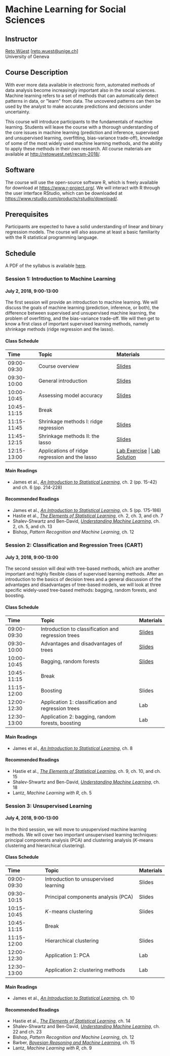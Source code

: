 # Machine Learning for Social Sciences

## Instructor

[Reto Wüest](http://retowuest.net/) [<reto.wuest@unige.ch>]<br />
University of Geneva

## Course Description

With ever more data available in electronic form, automated methods of data analysis become increasingly important also in the social sciences. Machine learning refers to a set of methods that can automatically detect patterns in data, or "learn" from data. The uncovered patterns can then be used by the analyst to make accurate predictions and decisions under uncertainty.

This course will introduce participants to the fundamentals of machine learning. Students will leave the course with a thorough understanding of the core issues in machine learning (prediction and inference, supervised and unsupervised learning, overfitting, bias-variance trade-off), knowledge of some of the most widely used machine learning methods, and the ability to apply these methods in their own research. All course materials are available at <http://retowuest.net/recsm-2018/>.

## Software

The course will use the open-source software R, which is freely available for download at <https://www.r-project.org/>. We will interact with R through the user interface RStudio, which can be downloaded at <https://www.rstudio.com/products/rstudio/download/>.

## Prerequisites

Participants are expected to have a solid understanding of linear and binary regression models. The course will also assume at least a basic familiarity with the R statistical programming language.

## Schedule

A PDF of the syllabus is available [here](syllabus/syllabus-recsm-ml-2018.pdf).

### Session 1: Introduction to Machine Learning

#### July 2, 2018, 9:00-13:00

The first session will provide an introduction to machine learning. We will discuss the goals of machine learning (prediction, inference, or both), the difference between supervised and unsupervised machine learning, the problem of overfitting, and the bias-variance trade-off. We will then get to know a first class of important supervised learning methods, namely shrinkage methods (ridge regression and the lasso).

#### Class Schedule

| Time        | Topic                | Materials                                     |
|:----------- |:-------------------- |:--------------------------------------------- |
| 09:00-09:30 | Course overview      | [Slides](slides/slides-recsm-ml-2018-s11.pdf) |
| 09:30-10:00 | General introduction | [Slides](slides/slides-recsm-ml-2018-s12.pdf) |
| 10:00-10:45 | Assessing model accuracy | [Slides](slides/slides-recsm-ml-2018-s13.pdf)       |
| 10:45-11:15 | Break                |                                                         |
| 11:15-11:45 | Shrinkage methods I: ridge regression | [Slides](slides/slides-recsm-ml-2018-s14.pdf) |
| 11:45-12:15 | Shrinkage methods II: the lasso       | [Slides](slides/slides-recsm-ml-2018-s15.pdf) |
| 12:15-13:00 | Applications of ridge regression and the lasso | [Lab Exercise](lab/lab-recsm-ml-2018-s1-prob.html) &#124; [Lab Solution](lab/lab-recsm-ml-2018-s1-sol.html) |

#### Main Readings

- James et al., [*An Introduction to Statistical Learning*](http://www-bcf.usc.edu/~gareth/ISL/), ch. 2 (pp. 15-42) and ch. 6 (pp. 214-228)

#### Recommended Readings

- James et al., [*An Introduction to Statistical Learning*](http://www-bcf.usc.edu/~gareth/ISL/), ch. 5 (pp. 175-186)
- Hastie et al., [*The Elements of Statistical Learning*](https://web.stanford.edu/~hastie/ElemStatLearn/), ch. 2, ch. 3, and ch. 7
- Shalev-Shwartz and Ben-David, [*Understanding Machine Learning*](http://www.cs.huji.ac.il/~shais/UnderstandingMachineLearning/), ch. 2, ch. 5, and ch. 13
- Bishop, *Pattern Recognition and Machine Learning*, ch. 12

### Session 2: Classification and Regression Trees (CART)

#### July 3, 2018, 9:00-13:00

The second session will deal with tree-based methods, which are another important and highly flexible class of supervised learning methods. After an introduction to the basics of decision trees and a general discussion of the advantages and disadvantages of tree-based models, we will look at three specific widely-used tree-based methods: bagging, random forests, and boosting.

#### Class Schedule

| Time        | Topic                | Materials                              |
|:----------- |:-------------------- |:-------------------------------------- |
| 09:00-09:30 | Introduction to classification and regression trees | [Slides](slides-recsm-ml-2018-s21.pdf) |
| 09:30-10:00 | Advantages and disadvantages of trees | [Slides](slides-recsm-ml-2018-s22.pdf) |
| 10:00-10:45 | Bagging, random forests | [Slides](slides-recsm-ml-2018-s23.pdf) |
| 10:45-11:15 | Break                   |                                      |
| 11:15-12:00 | Boosting                | Slides |
| 12:00-12:30 | Application 1: classification and regression trees | Lab |
| 12:30-13:00 | Application 2: bagging, random forests, boosting   | Lab |

#### Main Readings

- James et al., [*An Introduction to Statistical Learning*](http://www-bcf.usc.edu/~gareth/ISL/), ch. 8

#### Recommended Readings

- Hastie et al., [*The Elements of Statistical Learning*](https://web.stanford.edu/~hastie/ElemStatLearn/), ch. 9, ch. 10, and ch. 15
- Shalev-Shwartz and Ben-David, [*Understanding Machine Learning*](http://www.cs.huji.ac.il/~shais/UnderstandingMachineLearning/), ch. 18
- Lantz, *Machine Learning with R*, ch. 5

### Session 3: Unsupervised Learning

#### July 4, 2018, 9:00-13:00

In the third session, we will move to unsupervised machine learning methods. We will cover two important unsupervised learning techniques: principal components analysis (PCA) and clustering analysis (*K*-means clustering and hierarchical clustering).

#### Class Schedule

| Time        | Topic                | Materials                              |
|:----------- |:-------------------- |:-------------------------------------- |
| 09:00-09:30 | Introduction to unsupervised learning | Slides |
| 09:30-10:15 | Principal components analysis (PCA) | Slides |
| 10:15-10:45 | *K*-means clustering    | Slides |
| 10:45-11:15 | Break                   |                                      |
| 11:15-12:00 | Hierarchical clustering | Slides |
| 12:00-12:30 | Application 1: PCA      | Lab |
| 12:30-13:00 | Application 2: clustering methods | Lab |

#### Main Readings

- James et al., [*An Introduction to Statistical Learning*](http://www-bcf.usc.edu/~gareth/ISL/), ch. 10

#### Recommended Readings

- Hastie et al., [*The Elements of Statistical Learning*](https://web.stanford.edu/~hastie/ElemStatLearn/), ch. 14
- Shalev-Shwartz and Ben-David, [*Understanding Machine Learning*](http://www.cs.huji.ac.il/~shais/UnderstandingMachineLearning/), ch. 22 and ch. 23
- Bishop, *Pattern Recognition and Machine Learning*, ch. 12
- Barber, [*Bayesian Reasoning and Machine Learning*](http://web4.cs.ucl.ac.uk/staff/D.Barber/pmwiki/pmwiki.php?n=Brml.HomePage), ch. 15
- Lantz, *Machine Learning with R*, ch. 9
